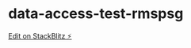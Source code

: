 # data-access-test-rmspsg

[Edit on StackBlitz ⚡️](https://stackblitz.com/edit/data-access-test-rmspsg)